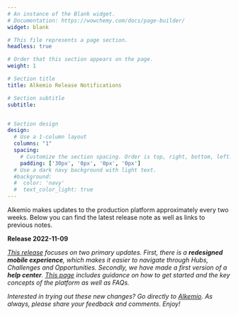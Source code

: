 ```yaml
---
# An instance of the Blank widget.
# Documentation: https://wowchemy.com/docs/page-builder/
widget: blank

# This file represents a page section.
headless: true

# Order that this section appears on the page.
weight: 1

# Section title
title: Alkemio Release Notifications

# Section subtitle
subtitle: 


# Section design
design:
  # Use a 1-column layout
  columns: "1"
  spacing:
    # Customize the section spacing. Order is top, right, bottom, left.
    padding: ['30px', '0px', '0px', '0px']
  # Use a dark navy background with light text.
  #background:
  #  color: 'navy'
  #  text_color_light: true
---
```

Alkemio makes updates to the production platform approximately every two weeks. Below you can find the latest release note as well as links to previous notes.
<p></p>
<b>Release 2022-11-09</b>
<p></p>

<i>[This release](https://alkem-25488729.hs-sites-eu1.com/alkemio-release-2022-11-09?ecid=AOKeC1YX48QAXjyE0YmWogEOrr3YxHwFB6ZSTJOj5QzqrGVfSTOapeq2qsDfmy_FcQzQjFU9RQgA&utm_medium=email&_hsmi=65738171&_hsenc=p2ANqtz-8wvpzKjuPH_dC0bN0911OqVkJ8A2nHxkDzkClX5rnkhyYRLQBN7sYgEwskxwsH2_5KbairoaCnNGRj6J2SXyAkuljcEA&utm_content=65738171&utm_source=hs_email) focuses on two primary updates. First, there is a <b>redesigned mobile experience</b>, which makes it easier to navigate through Hubs, Challenges and Opportunities. Secondly, we have made a first version of a <b>help center</b>. [This page](https://www.alkemio.foundation/help/) includes guidance on how to get started and the key concepts of the platform as well as FAQs. </i>

<i>Interested in trying out these new changes? Go directly to [Alkemio](https://alkem.io/?utm_source=hs_email&utm_medium=email&utm_content=64703278&_hsenc=p2ANqtz-9Giqo8QcZnf1CWdBLUSBKzmp4iMt-wvwbXM0qYcnNA30kdtBPsKqaaj3shSIvFGGfK-BM2cl2xAbSLj-JRK7VDK9TgcQ). As always, please share your feedback and comments. Enjoy!</i>
<p></p>
